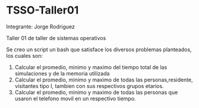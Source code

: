 # TSSO-Taller01

Integrante: Jorge Rodriguez

Taller 01 de taller de sistemas operativos

Se creo un script un bash que satisface los diversos problemas planteados, los cuales son:

1) Calcular el promedio, minimo y maximo del tiempo total de las simulaciones y de la memoria utilizada
2) Calcular el promedio, minimo y maximo de todas las personas,residente, visitantes tipo I, tambien con sus respectivos grupos etarios.
3) Calcular el promedio, minimo y maximo de todas las personas que usaron el telefono movil en un respectivo tiempo.
